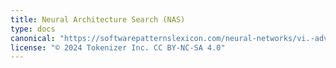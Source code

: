 ```yaml
---
title: Neural Architecture Search (NAS)
type: docs
canonical: "https://softwarepatternslexicon.com/neural-networks/vi.-advanced-neural-network-strategies/2.-neural-architecture-search-(nas)"
license: "© 2024 Tokenizer Inc. CC BY-NC-SA 4.0"
---
```

